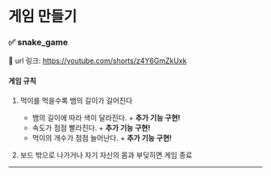 # 게임 만들기

### **✅ snake_game**

📌 url 링크: https://youtube.com/shorts/z4Y6GmZkUxk

#### 게임 규칙

1. 먹이를 먹을수록 뱀의 길이가 길어진다
   - 뱀의 길이에 따라 색이 달라진다. + **추가 기능 구현!**
   - 속도가 점점 빨라진다. + **추가 기능 구현!**
   - 먹이의 개수가 점점 늘어난다. + **추가 기능 구현!**

2. 보드 밖으로 나가거나 자기 자신의 몸과 부딪히면 게임 종료

---

